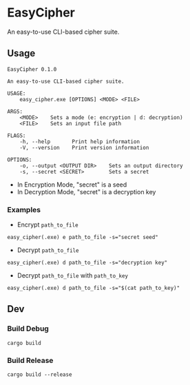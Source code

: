 # EasyCipher

An easy-to-use CLI-based cipher suite.

## Usage

```
EasyCipher 0.1.0

An easy-to-use CLI-based cipher suite.

USAGE:
    easy_cipher.exe [OPTIONS] <MODE> <FILE>

ARGS:
    <MODE>    Sets a mode (e: encryption | d: decryption)
    <FILE>    Sets an input file path

FLAGS:
    -h, --help       Print help information
    -V, --version    Print version information

OPTIONS:
    -o, --output <OUTPUT DIR>    Sets an output directory
    -s, --secret <SECRET>        Sets a secret
```

- In Encryption Mode, "secret" is a seed
- In Decryption Mode, "secret" is a decryption key

### Examples

- Encrypt `path_to_file`

```shell
easy_cipher(.exe) e path_to_file -s="secret seed"
```

- Decrypt `path_to_file`

```shell
easy_cipher(.exe) d path_to_file -s="decryption key"
```

- Decrypt `path_to_file` with `path_to_key`

```shell
easy_cipher(.exe) d path_to_file -s="$(cat path_to_key)"
```

## Dev

### Build Debug

```shell
cargo build
```

### Build Release

```shell
cargo build --release
```